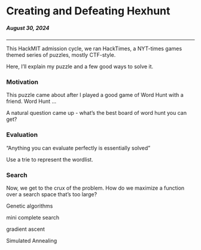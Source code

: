 # Creating and Defeating Hexhunt
##### August 30, 2024
---

This HackMIT admission cycle, we ran HackTimes, a NYT-times games themed series of puzzles, mostly CTF-style.

Here, I’ll explain my puzzle and a few good ways to solve it.

### Motivation
This puzzle came about after I played a good game of Word Hunt with a friend. Word Hunt …

A natural question came up - what’s the best board of word hunt you can get? 

### Evaluation
“Anything you can evaluate perfectly is essentially solved”

Use a trie to represent the wordlist.

### Search
Now, we get to the crux of the problem. How do we maximize a function over a search space that’s too large?

Genetic algorithms

mini complete search

gradient ascent

Simulated Annealing